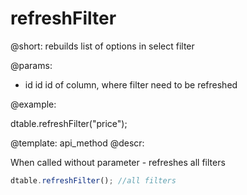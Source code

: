 refreshFilter
=============


@short:
	rebuilds list of options in select filter

@params:
- id    id      id of column, where filter need to be refreshed


@example:

dtable.refreshFilter("price");


@template:	api_method
@descr:

When called without parameter - refreshes all filters
~~~js
dtable.refreshFilter(); //all filters
~~~

